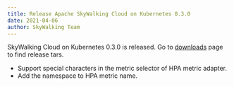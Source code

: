 ```yaml
---
title: Release Apache SkyWalking Cloud on Kubernetes 0.3.0
date: 2021-04-06
author: SkyWalking Team
---
```


SkyWalking Cloud on Kubernetes 0.3.0 is released. Go to [downloads](/downloads) page to find release tars.

- Support special characters in the metric selector of HPA metric adapter.
- Add the namespace to HPA metric name.
